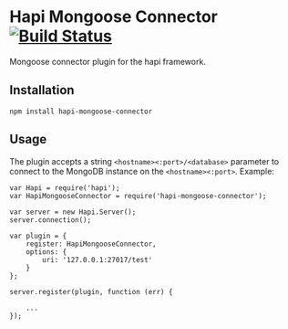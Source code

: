 # Hapi Mongoose Connector [![Build Status](https://travis-ci.org/gergoerdosi/hapi-mongoose-connector.svg)](https://travis-ci.org/gergoerdosi/hapi-mongoose-connector)


Mongoose connector plugin for the hapi framework.

## Installation

```
npm install hapi-mongoose-connector
```

## Usage

The plugin accepts a string `<hostname><:port>/<database>` parameter to connect to the MongoDB instance on the `<hostname><:port>`. Example:

```
var Hapi = require('hapi');
var HapiMongooseConnector = require('hapi-mongoose-connector');

var server = new Hapi.Server();
server.connection();

var plugin = {
    register: HapiMongooseConnector,
    options: {
        uri: '127.0.0.1:27017/test'
    }
};

server.register(plugin, function (err) {

    ...
});
```
